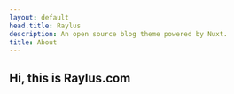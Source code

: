 ```yaml
---
layout: default
head.title: Raylus
description: An open source blog theme powered by Nuxt.
title: About
---
```


## Hi, this is Raylus.com
